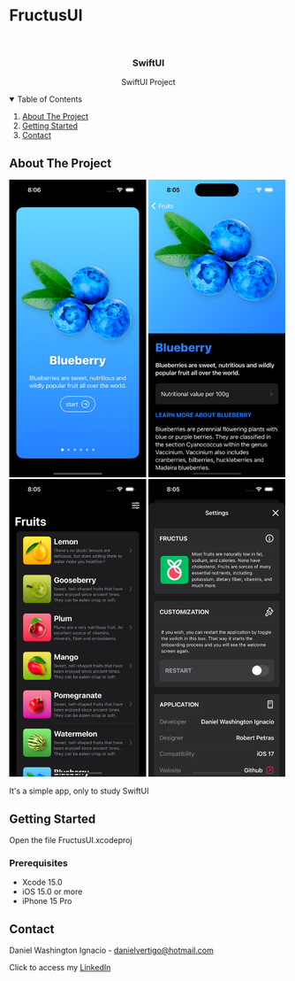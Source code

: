 # FructusUI

<!-- PROJECT LOGO -->
<br />
<p align="center">

  <h3 align="center">SwiftUI</h3>
  <p align="center">
    SwiftUI Project 
  </p>
</p>



<!-- TABLE OF CONTENTS -->
<details open="open">
  <summary>Table of Contents</summary>
  <ol>
    <li>
      <a href="#about-the-project">About The Project</a>
    </li>
    <li>
      <a href="#getting-started">Getting Started</a>
    </li>
    <li><a href="#contact">Contact</a></li>
  </ol>
</details>



<!-- ABOUT THE PROJECT -->
## About The Project
<p float="left">
  <img src="https://raw.githubusercontent.com/Dwashi2/FructusUI/main/Simulator%20Screenshot%20-%20iPhone%2015%20Pro%20-%202023-11-06%20at%2020.06.08.png" width="248">
  <img src="https://raw.githubusercontent.com/Dwashi2/FructusUI/main/Simulator%20Screenshot%20-%20iPhone%2015%20Pro%20-%202023-11-06%20at%2020.05.49.png" width="248">
  <img src="https://raw.githubusercontent.com/Dwashi2/FructusUI/main/Simulator%20Screenshot%20-%20iPhone%2015%20Pro%20-%202023-11-06%20at%2020.05.33.png" width="248">
  <img src="https://raw.githubusercontent.com/Dwashi2/FructusUI/main/Simulator%20Screenshot%20-%20iPhone%2015%20Pro%20-%202023-11-06%20at%2020.05.55.png" width="248">
</p>
 
 


It's a simple app, only to study SwiftUI


<!-- GETTING STARTED -->
## Getting Started

Open the file FructusUI.xcodeproj

### Prerequisites

* Xcode 15.0
* iOS 15.0 or more
* iPhone 15 Pro

<!-- CONTACT -->
## Contact


Daniel Washington Ignacio - danielvertigo@hotmail.com

Click to access my [LinkedIn](https://www.linkedin.com/in/daniel-washington-ignacio-ab439b164/)
